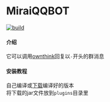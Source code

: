 # MiraiQQBOT
[![build](https://github.com/493505110/MiraiQQBOT/actions/workflows/main.yml/badge.svg)](https://github.com/493505110/MiraiQQBOT/actions)
#### 介绍
它可以调用[ownthink](https://console.ownthink.com)回复以`-`开头的群消息

#### 安装教程
自己编译或[下载](https://github.com/493505110/MiraiQQBOT/releases)编译好的版本   
将下载的jar文件放到`plugins`目录里
